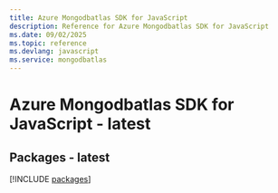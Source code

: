 ```yaml
---
title: Azure Mongodbatlas SDK for JavaScript
description: Reference for Azure Mongodbatlas SDK for JavaScript
ms.date: 09/02/2025
ms.topic: reference
ms.devlang: javascript
ms.service: mongodbatlas
---
```

# Azure Mongodbatlas SDK for JavaScript - latest
## Packages - latest
[!INCLUDE [packages](mongodbatlas-index.md)]